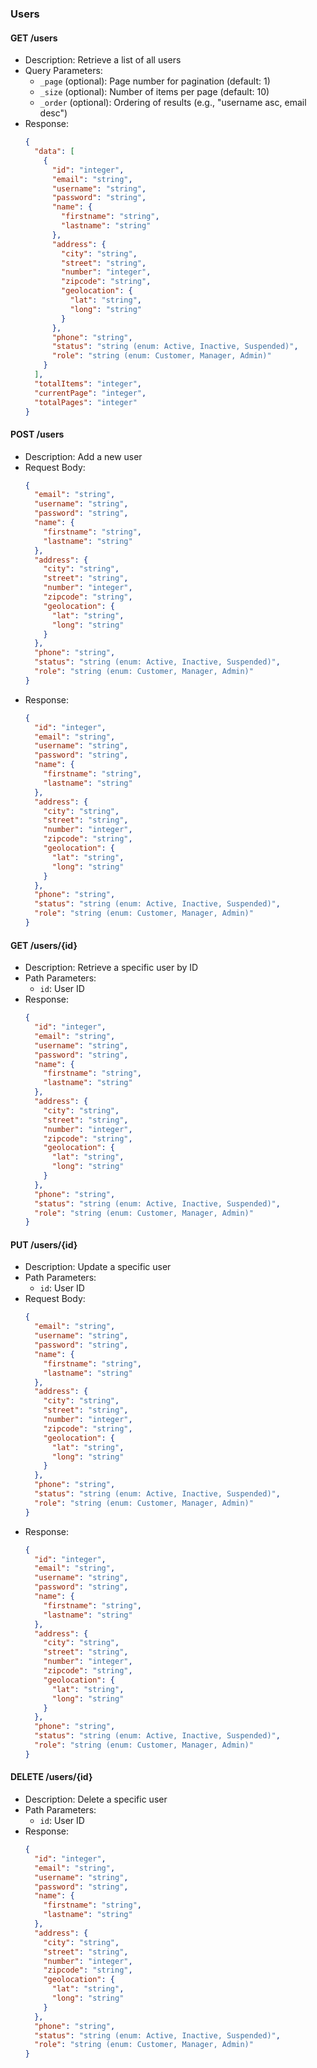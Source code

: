 ### Users

#### GET /users
- Description: Retrieve a list of all users
- Query Parameters:
  - `_page` (optional): Page number for pagination (default: 1)
  - `_size` (optional): Number of items per page (default: 10)
  - `_order` (optional): Ordering of results (e.g., "username asc, email desc")
- Response: 
  ```json
  {
    "data": [
      {
        "id": "integer",
        "email": "string",
        "username": "string",
        "password": "string",
        "name": {
          "firstname": "string",
          "lastname": "string"
        },
        "address": {
          "city": "string",
          "street": "string",
          "number": "integer",
          "zipcode": "string",
          "geolocation": {
            "lat": "string",
            "long": "string"
          }
        },
        "phone": "string",
        "status": "string (enum: Active, Inactive, Suspended)",
        "role": "string (enum: Customer, Manager, Admin)"
      }
    ],
    "totalItems": "integer",
    "currentPage": "integer",
    "totalPages": "integer"
  }
  ```

#### POST /users
- Description: Add a new user
- Request Body:
  ```json
  {
    "email": "string",
    "username": "string",
    "password": "string",
    "name": {
      "firstname": "string",
      "lastname": "string"
    },
    "address": {
      "city": "string",
      "street": "string",
      "number": "integer",
      "zipcode": "string",
      "geolocation": {
        "lat": "string",
        "long": "string"
      }
    },
    "phone": "string",
    "status": "string (enum: Active, Inactive, Suspended)",
    "role": "string (enum: Customer, Manager, Admin)"
  }
  ```
- Response: 
  ```json
  {
    "id": "integer",
    "email": "string",
    "username": "string",
    "password": "string",
    "name": {
      "firstname": "string",
      "lastname": "string"
    },
    "address": {
      "city": "string",
      "street": "string",
      "number": "integer",
      "zipcode": "string",
      "geolocation": {
        "lat": "string",
        "long": "string"
      }
    },
    "phone": "string",
    "status": "string (enum: Active, Inactive, Suspended)",
    "role": "string (enum: Customer, Manager, Admin)"
  }
  ```

#### GET /users/{id}
- Description: Retrieve a specific user by ID
- Path Parameters:
  - `id`: User ID
- Response: 
  ```json
  {
    "id": "integer",
    "email": "string",
    "username": "string",
    "password": "string",
    "name": {
      "firstname": "string",
      "lastname": "string"
    },
    "address": {
      "city": "string",
      "street": "string",
      "number": "integer",
      "zipcode": "string",
      "geolocation": {
        "lat": "string",
        "long": "string"
      }
    },
    "phone": "string",
    "status": "string (enum: Active, Inactive, Suspended)",
    "role": "string (enum: Customer, Manager, Admin)"
  }
  ```

#### PUT /users/{id}
- Description: Update a specific user
- Path Parameters:
  - `id`: User ID
- Request Body:
  ```json
  {
    "email": "string",
    "username": "string",
    "password": "string",
    "name": {
      "firstname": "string",
      "lastname": "string"
    },
    "address": {
      "city": "string",
      "street": "string",
      "number": "integer",
      "zipcode": "string",
      "geolocation": {
        "lat": "string",
        "long": "string"
      }
    },
    "phone": "string",
    "status": "string (enum: Active, Inactive, Suspended)",
    "role": "string (enum: Customer, Manager, Admin)"
  }
  ```
- Response: 
  ```json
  {
    "id": "integer",
    "email": "string",
    "username": "string",
    "password": "string",
    "name": {
      "firstname": "string",
      "lastname": "string"
    },
    "address": {
      "city": "string",
      "street": "string",
      "number": "integer",
      "zipcode": "string",
      "geolocation": {
        "lat": "string",
        "long": "string"
      }
    },
    "phone": "string",
    "status": "string (enum: Active, Inactive, Suspended)",
    "role": "string (enum: Customer, Manager, Admin)"
  }
  ```

#### DELETE /users/{id}
- Description: Delete a specific user
- Path Parameters:
  - `id`: User ID
- Response: 
  ```json
  {
    "id": "integer",
    "email": "string",
    "username": "string",
    "password": "string",
    "name": {
      "firstname": "string",
      "lastname": "string"
    },
    "address": {
      "city": "string",
      "street": "string",
      "number": "integer",
      "zipcode": "string",
      "geolocation": {
        "lat": "string",
        "long": "string"
      }
    },
    "phone": "string",
    "status": "string (enum: Active, Inactive, Suspended)",
    "role": "string (enum: Customer, Manager, Admin)"
  }
  ```